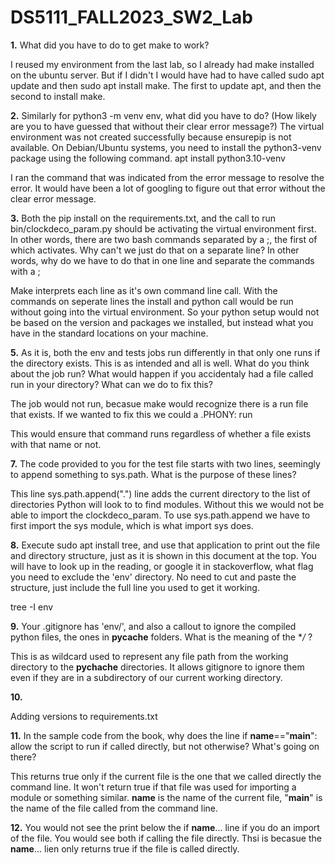 # DS5111_FALL2023_SW2_Lab

**1.** What did you have to do to get make to work?

I reused my environment from the last lab, so I already had make installed on the ubuntu server. But if I didn't I would have had to have called sudo apt update and then sudo apt install make. The first to update apt, and then the second to install make.

**2.** Similarly for python3 -m venv env, what did you have to do? (How likely are you to have guessed that without their clear error message?)
The virtual environment was not created successfully because ensurepip is not available.  On Debian/Ubuntu systems, you need to install the python3-venv package using the following command.
apt install python3.10-venv
    
I ran the command that was indicated from the error message to resolve the error. It would have been a lot of googling to figure out that error without the clear error message.

**3.** Both the pip install on the requirements.txt, and the call to run bin/clockdeco_param.py should be activating the virtual environment first. In other words, there are two bash commands separated by a ;, the first of which activates. Why can't we just do that on a separate line? In other words, why do we have to do that in one line and separate the commands with a ;
  
Make interprets each line as it's own command line call. With the commands on seperate lines the install and python call would be run without going into the virtual environment. So your python setup would not be based on the version and packages we installed, but instead what you have in the standard locations on your machine.

**5.** As it is, both the env and tests jobs run differently in that only one runs if the directory exists. This is as intended and all is well. What do you think about the job run? What would happen if you accidentaly had a file called run in your directory? What can we do to fix this?
  
The job would not run, becasue make would recognize there is a run file that exists. If we wanted to fix this we could a .PHONY: run
  
This would ensure that command runs regardless of whether a file exists with that name or not.

**7.** The code provided to you for the test file starts with two lines, seemingly to append something to sys.path. What is the purpose of these lines?
  
This line sys.path.append(".") line adds the current directory to the list of directories Python will look to to find modules. Without this we would not be able to import the clockdeco_param. To use sys.path.append we have to first import the sys module, which is what import sys does.

**8.** Execute sudo apt install tree, and use that application to print out the file and directory structure, just as it is shown in this document at the top. You will have to look up in the reading, or google it in stackoverflow, what flag you need to exclude the 'env' directory. No need to cut and paste the structure, just include the full line you used to get it working.

tree -I env

**9.** Your .gitignore has 'env/', and also a callout to ignore the compiled python files, the ones in __pycache__ folders. What is the meaning of the **/* ?

This is as wildcard used to represent any file path from the working directory to the __pychache__ directories. It allows gitignore to ignore them even if they are in a subdirectory of our current working directory. 

**10.**

Adding versions to requirements.txt

**11.** In the sample code from the book, why does the line if __name__=="__main__": allow the script to run if called directly, but not otherwise? What's going on there?

This returns true only if the current file is the one that we called directly the command line. It won't return true if that file was used for importing a module or something similar. __name__ is the name of the current file, "__main__" is the name of the file called from the command line.

**12.** You would not see the print below the if __name__... line if you do an import of the file. You would see both if calling the file directly. Thsi is becasue the __name__... lien only returns true if the file is called directly.


